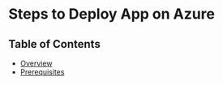 # Steps to Deploy App on Azure

## Table of Contents

- [Overview](#overview)
- [Prerequisites](#prerequisites)
